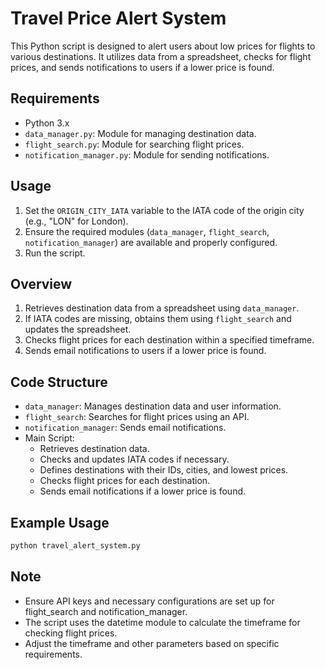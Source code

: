 # Travel Price Alert System

This Python script is designed to alert users about low prices for flights to various destinations. It utilizes data from a spreadsheet, checks for flight prices, and sends notifications to users if a lower price is found.

## Requirements

- Python 3.x
- `data_manager.py`: Module for managing destination data.
- `flight_search.py`: Module for searching flight prices.
- `notification_manager.py`: Module for sending notifications.

## Usage

1. Set the `ORIGIN_CITY_IATA` variable to the IATA code of the origin city (e.g., "LON" for London).
2. Ensure the required modules (`data_manager`, `flight_search`, `notification_manager`) are available and properly configured.
3. Run the script.

## Overview

1. Retrieves destination data from a spreadsheet using `data_manager`.
2. If IATA codes are missing, obtains them using `flight_search` and updates the spreadsheet.
3. Checks flight prices for each destination within a specified timeframe.
4. Sends email notifications to users if a lower price is found.

## Code Structure

- `data_manager`: Manages destination data and user information.
- `flight_search`: Searches for flight prices using an API.
- `notification_manager`: Sends email notifications.
- Main Script:
    - Retrieves destination data.
    - Checks and updates IATA codes if necessary.
    - Defines destinations with their IDs, cities, and lowest prices.
    - Checks flight prices for each destination.
    - Sends email notifications if a lower price is found.

## Example Usage

```python
python travel_alert_system.py
```

## Note
- Ensure API keys and necessary configurations are set up for flight_search and notification_manager.
- The script uses the datetime module to calculate the timeframe for checking flight prices.
- Adjust the timeframe and other parameters based on specific requirements.
